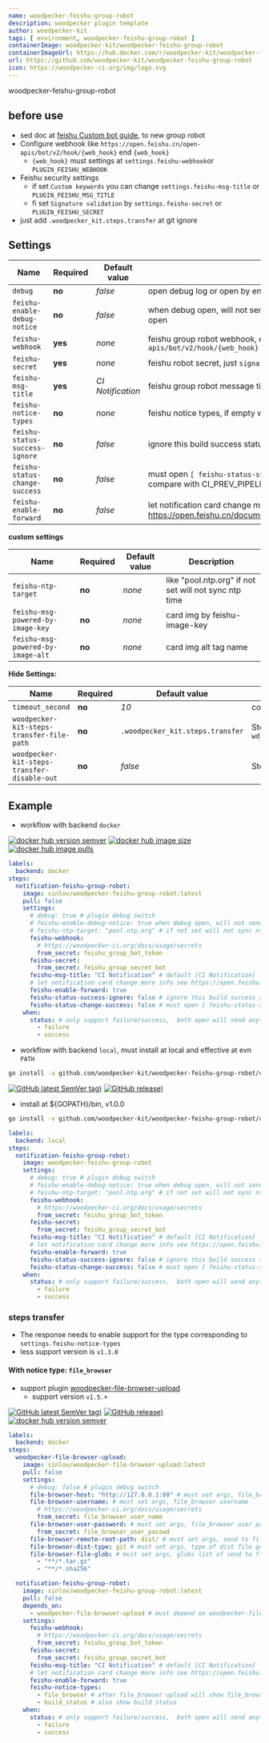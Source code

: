 ```yaml
---
name: woodpecker-feishu-group-robot
description: woodpecker plugin template
author: woodpecker-kit
tags: [ environment, woodpecker-feishu-group-robot ]
containerImage: woodpecker-kit/woodpecker-feishu-group-robot
containerImageUrl: https://hub.docker.com/r/woodpecker-kit/woodpecker-feishu-group-robot
url: https://github.com/woodpecker-kit/woodpecker-feishu-group-robot
icon: https://woodpecker-ci.org/img/logo.svg
---
```


woodpecker-feishu-group-robot

## before use

- sed doc at [feishu Custom bot guide](https://open.feishu.cn/document/ukTMukTMukTM/ucTM5YjL3ETO24yNxkjN?lang=en-US), to
  new group robot
- Configure webhook like `https://open.feishu.cn/open-apis/bot/v2/hook/{web_hook}` end `{web_hook}`
    - `{web_hook}` must settings at `settings.feishu-webhook`or `PLUGIN_FEISHU_WEBHOOK`
- Feishu security settings
    - if set `Custom keywords` you can change `settings.feishu-msg-title` or `PLUGIN_FEISHU_MSG_TITLE`
    - fi set `Signature validation` by `settings.feishu-secret` or `PLUGIN_FEISHU_SECRET`
- just add `.woodpecker_kit.steps.transfer` at git ignore

## Settings

| Name                           | Required | Default value     | Description                                                                                                       |
|--------------------------------|----------|-------------------|-------------------------------------------------------------------------------------------------------------------|
| `debug`                        | **no**   | *false*           | open debug log or open by env `PLUGIN_DEBUG`                                                                      |
| `feishu-enable-debug-notice`   | **no**   | *false*           | when debug open, will not send message, must enable it to notice under debug open                                 |
| `feishu-webhook`               | **yes**  | *none*            | feishu group robot webhook, end of feishu robot `https://open.feishu.cn/open-apis/bot/v2/hook/{web_hook}`         |
| `feishu-secret`                | **yes**  | *none*            | feishu robot secret, just `signature verification`, empty will not open.                                          |
| `feishu-msg-title`             | **yes**  | *CI Notification* | feishu group robot message title, most input `Security settings area` keywords                                    |
| `feishu-notice-types`          | **no**   | *none*            | feishu notice types, if empty will use `[ build_status ]`                                                         |
| `feishu-status-success-ignore` | **no**   | *false*           | ignore this build success status                                                                                  |
| `feishu-status-change-success` | **no**   | *false*           | must open `[ feishu-status-success-ignore ]`, when status change to success, compare with CI_PREV_PIPELINE_STATUS |
| `feishu-enable-forward`        | **no**   | *false*           | let notification card change more info see https://open.feishu.cn/document/ukTMukTMukTM/uAjNwUjLwYDM14CM2ATN      |

**custom settings**

| Name                              | Required | Default value | Description                                           |
|-----------------------------------|----------|---------------|-------------------------------------------------------|
| `feishu-ntp-target`               | **no**   | *none*        | like "pool.ntp.org" if not set will not sync ntp time |
| `feishu-msg-powered-by-image-key` | **no**   | *none*        | card img by feishu-image-key                          |
| `feishu-msg-powered-by-image-alt` | **no**   | *none*        | card img alt tag name                                 |

**Hide Settings:**

| Name                                        | Required | Default value                    | Description                                                                      |
|---------------------------------------------|----------|----------------------------------|----------------------------------------------------------------------------------|
| `timeout_second`                            | **no**   | *10*                             | command timeout setting by second                                                |
| `woodpecker-kit-steps-transfer-file-path`   | **no**   | `.woodpecker_kit.steps.transfer` | Steps transfer file path, default by `wd_steps_transfer.DefaultKitStepsFileName` |
| `woodpecker-kit-steps-transfer-disable-out` | **no**   | *false*                          | Steps transfer write disable out                                                 |

## Example

- workflow with backend `docker`

[![docker hub version semver](https://img.shields.io/docker/v/sinlov/woodpecker-feishu-group-robot?sort=semver)](https://hub.docker.com/r/sinlov/woodpecker-feishu-group-robot/tags?page=1&ordering=last_updated)
[![docker hub image size](https://img.shields.io/docker/image-size/sinlov/woodpecker-feishu-group-robot)](https://hub.docker.com/r/sinlov/woodpecker-feishu-group-robot)
[![docker hub image pulls](https://img.shields.io/docker/pulls/sinlov/woodpecker-feishu-group-robot)](https://hub.docker.com/r/sinlov/woodpecker-feishu-group-robot/tags?page=1&ordering=last_updated)

```yml
labels:
  backend: docker
steps:
  notification-feishu-group-robot:
    image: sinlov/woodpecker-feishu-group-robot:latest
    pull: false
    settings:
      # debug: true # plugin debug switch
      # feishu-enable-debug-notice: true when debug open, will not send message, must enable it to notice under debug open
      # feishu-ntp-target: "pool.ntp.org" # if not set will not sync ntp time
      feishu-webhook:
        # https://woodpecker-ci.org/docs/usage/secrets
        from_secret: feishu_group_bot_token
      feishu-secret:
        from_secret: feishu_group_secret_bot
      feishu-msg-title: "CI Notification" # default [CI Notification]
      # let notification card change more info see https://open.feishu.cn/document/ukTMukTMukTM/uAjNwUjLwYDM14CM2ATN
      feishu-enable-forward: true
      feishu-status-success-ignore: false # ignore this build success status
      feishu-status-change-success: false # must open [ feishu-status-success-ignore ], when status change to success, compare with CI_PREV_PIPELINE_STATUS
    when:
      status: # only support failure/success,  both open will send anything
        - failure
        - success
```

- workflow with backend `local`, must install at local and effective at evn `PATH`

```bash
go install -a github.com/woodpecker-kit/woodpecker-feishu-group-robot/cmd/woodpecker-feishu-group-robot@latest
```

[![GitHub latest SemVer tag)](https://img.shields.io/github/v/tag/woodpecker-kit/woodpecker-feishu-group-robot)](https://github.com/woodpecker-kit/woodpecker-feishu-group-robot/tags)
[![GitHub release)](https://img.shields.io/github/v/release/woodpecker-kit/woodpecker-feishu-group-robot)](https://github.com/woodpecker-kit/woodpecker-feishu-group-robot/releases)

- install at ${GOPATH}/bin, v1.0.0

```bash
go install -v github.com/woodpecker-kit/woodpecker-feishu-group-robot/cmd/woodpecker-feishu-group-robot@v1.0.0
```

```yml
labels:
  backend: local
steps:
  notification-feishu-group-robot:
    image: woodpecker-feishu-group-robot
    settings:
      # debug: true # plugin debug switch
      # feishu-enable-debug-notice: true when debug open, will not send message, must enable it to notice under debug open
      # feishu-ntp-target: "pool.ntp.org" # if not set will not sync ntp time
      feishu-webhook:
        # https://woodpecker-ci.org/docs/usage/secrets
        from_secret: feishu_group_bot_token
      feishu-secret:
        from_secret: feishu_group_secret_bot
      feishu-msg-title: "CI Notification" # default [CI Notification]
      # let notification card change more info see https://open.feishu.cn/document/ukTMukTMukTM/uAjNwUjLwYDM14CM2ATN
      feishu-enable-forward: true
      feishu-status-success-ignore: false # ignore this build success status
      feishu-status-change-success: false # must open [ feishu-status-success-ignore ], when status change to success, compare with CI_PREV_PIPELINE_STATUS
    when:
      status: # only support failure/success,  both open will send anything
        - failure
        - success
```

### steps transfer

- The response needs to enable support for the type corresponding to `settings.feishu-notice-types`
- less support version is `v1.3.0`

#### With notice type: `file_browser`

- support plugin [woodpecker-file-browser-upload](https://github.com/woodpecker-kit/woodpecker-file-browser-upload)
    - support version `v1.5.+`

[![GitHub latest SemVer tag)](https://img.shields.io/github/v/tag/woodpecker-kit/woodpecker-file-browser-upload)](https://github.com/woodpecker-kit/woodpecker-file-browser-upload/tags)
[![GitHub release)](https://img.shields.io/github/v/release/woodpecker-kit/woodpecker-file-browser-upload)](https://github.com/woodpecker-kit/woodpecker-file-browser-upload/releases)
[![docker hub version semver](https://img.shields.io/docker/v/sinlov/woodpecker-file-browser-upload?sort=semver)](https://hub.docker.com/r/sinlov/woodpecker-file-browser-upload/tags?page=1&ordering=last_updated)

```yml
labels:
  backend: docker
steps:
  woodpecker-file-browser-upload:
    image: sinlov/woodpecker-file-browser-upload:latest
    pull: false
    settings:
      # debug: false # plugin debug switch
      file-browser-host: "http://127.0.0.1:80" # must set args, file_browser host like http://127.0.0.1:80
      file-browser-username: # must set args, file_browser username
        # https://woodpecker-ci.org/docs/usage/secrets
        from_secret: file_browser_user_name
      file-browser-user-password: # must set args, file_browser user password
        from_secret: file_browser_user_passwd
      file-browser-remote-root-path: dist/ # must set args, send to file_browser base path
      file-browser-dist-type: git # must set args, type of dist file graph only can use: git, custom
      file-browser-file-glob: # must set args, globs list of send to file_browser under file-browser-target-dist-root-path
        - "**/*.tar.gz"
        - "**/*.sha256"

  notification-feishu-group-robot:
    image: sinlov/woodpecker-feishu-group-robot:latest
    pull: false
    depends_on:
      - woodpecker-file-browser-upload # must depend on woodpecker-file-browser-upload plugin
    settings:
      feishu-webhook:
        # https://woodpecker-ci.org/docs/usage/secrets
        from_secret: feishu_group_bot_token
      feishu-secret:
        from_secret: feishu_group_secret_bot
      feishu-msg-title: "CI Notification" # default [CI Notification]
      # let notification card change more info see https://open.feishu.cn/document/ukTMukTMukTM/uAjNwUjLwYDM14CM2ATN
      feishu-enable-forward: true
      feishu-notice-types:
        - file_browser # after file_browser upload will show file_browser info
        - build_status # also show build status
    when:
      status: # only support failure/success,  both open will send anything
        - failure
        - success
```
